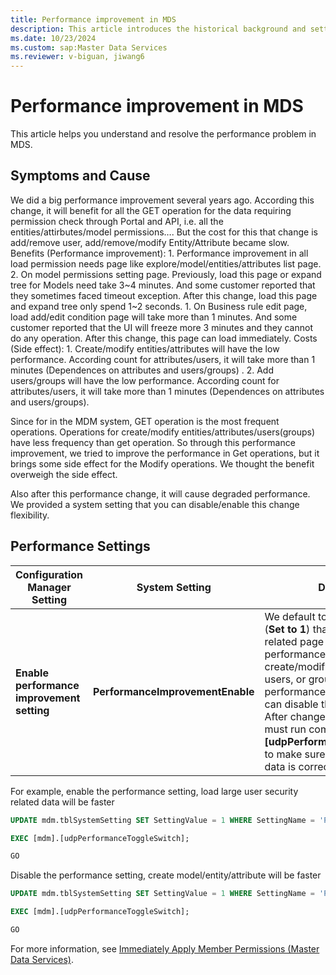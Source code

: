 ```yaml
---
title: Performance improvement in MDS 
description: This article introduces the historical background and setttings of performance improvement in MDS.
ms.date: 10/23/2024
ms.custom: sap:Master Data Services
ms.reviewer: v-biguan, jiwang6
---
```

# Performance improvement in MDS

This article helps you understand and resolve the performance problem in MDS.

## Symptoms and Cause

We did a big performance improvement several years ago. 
According this change, it will benefit for all the GET operation for the data requiring permission check through Portal and API, i.e. all the entities/attirbutes/model permissions….  But the cost for this that change is add/remove user, add/remove/modify Entity/Attribute became slow.
Benefits (Performance improvement):
	1. Performance improvement in all load permission needs page like explore/model/entities/attributes list page. 
	2. On model permissions setting page. Previously, load this page or expand tree for Models need take 3~4 minutes. And some customer reported that they sometimes faced timeout exception.
	After this change, load this page and expand tree only spend 1~2 seconds.
	1. On Business rule edit page, load add/edit condition page will take more than 1 minutes. And some customer reported that the UI will freeze more 3 minutes and they cannot do any operation.
	After this change, this page can load immediately. 
Costs (Side effect):
	1. Create/modify entities/attributes will have the low performance. According count for attributes/users, it will take more than 1 minutes (Dependences on attributes and users/groups) .
	2. Add users/groups will have the low performance. According count for attributes/users, it will take more than 1 minutes (Dependences on attributes and users/groups).
 
Since for in the MDM system, GET operation is the most frequent operations. Operations for create/modify entities/attributes/users(groups)  have less frequency than get operation. 
So through this performance improvement, we tried to improve the performance in Get operations, but it brings some side effect for the Modify operations. We thought the benefit overweigh the side effect. 
 
Also after this performance change,  it will cause degraded performance. We provided a system setting that you can disable/enable this change flexibility.

##  <a name="Performance"></a> Performance Settings  

|Configuration Manager Setting|System Setting|Description|  
|-----------------------------------|--------------------|-----------------|  
|**Enable performance improvement setting**|**PerformanceImprovementEnable**|We default to enable this setting (**Set to 1**) that load permission related page will have a good performance. But in this situation create/modify entities, attributes, users, or groups will have a low performance. To avoid this, you can disable this setting (**Set to 0**). After change this setting. You must run command "**EXEC [mdm].[udpPerformanceToggleSwitch];**" to make sure that the view and data is correct.|  

For example, enable the performance setting, load large user security related data will be faster

```SQL
UPDATE mdm.tblSystemSetting SET SettingValue = 1 WHERE SettingName = 'PerformanceImprovementEnable';

EXEC [mdm].[udpPerformanceToggleSwitch];

GO
```

Disable the performance setting, create model/entity/attribute will be faster

```SQL
UPDATE mdm.tblSystemSetting SET SettingValue = 1 WHERE SettingName = 'PerformanceImprovementEnable';

EXEC [mdm].[udpPerformanceToggleSwitch];

GO
```

 For more information, see [Immediately Apply Member Permissions &#40;Master Data Services&#41;](../master-data-services/immediately-apply-member-permissions-master-data-services.md).  
